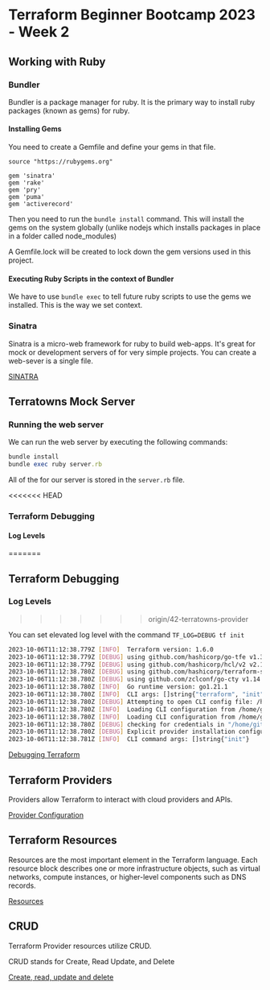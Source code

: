 # Terraform Beginner Bootcamp 2023 - Week 2

## Working with Ruby

### Bundler

Bundler is a package manager for ruby. It is the primary way to install ruby packages (known as gems) for ruby.

#### Installing Gems

You need to create a Gemfile and define your gems in that file.

```
source "https://rubygems.org"

gem 'sinatra'
gem 'rake'
gem 'pry'
gem 'puma'
gem 'activerecord'
```

Then you need to run the `bundle install` command. This will install the gems on the system globally (unlike nodejs which installs packages in place in a folder called node_modules)

A Gemfile.lock will be created to lock down the gem versions used in this project.

#### Executing Ruby Scripts in the context of Bundler

We have to use `bundle exec` to tell future ruby scripts to use the gems we installed. This is the way we set context. 

### Sinatra 

Sinatra is a micro-web framework for ruby to build web-apps. It's great for mock or development servers of for very simple projects. 
You can create a web-sever is a single file.

[SINATRA](https://sinatrarb.com/)

## Terratowns Mock Server

### Running the web server

We can run the web server by executing the following commands:

```rb
bundle install
bundle exec ruby server.rb
```

All of the for our server is stored in the `server.rb` file.

<<<<<<< HEAD
### Terraform Debugging

#### Log Levels
=======
## Terraform Debugging

### Log Levels
>>>>>>> origin/42-terratowns-provider

You can set elevated log level with the command `TF_LOG=DEBUG tf init`

```bash
2023-10-06T11:12:38.779Z [INFO]  Terraform version: 1.6.0
2023-10-06T11:12:38.779Z [DEBUG] using github.com/hashicorp/go-tfe v1.34.0
2023-10-06T11:12:38.779Z [DEBUG] using github.com/hashicorp/hcl/v2 v2.18.0
2023-10-06T11:12:38.780Z [DEBUG] using github.com/hashicorp/terraform-svchost v0.1.1
2023-10-06T11:12:38.780Z [DEBUG] using github.com/zclconf/go-cty v1.14.0
2023-10-06T11:12:38.780Z [INFO]  Go runtime version: go1.21.1
2023-10-06T11:12:38.780Z [INFO]  CLI args: []string{"terraform", "init"}
2023-10-06T11:12:38.780Z [DEBUG] Attempting to open CLI config file: /home/gitpod/.terraformrc
2023-10-06T11:12:38.780Z [INFO]  Loading CLI configuration from /home/gitpod/.terraformrc
2023-10-06T11:12:38.780Z [INFO]  Loading CLI configuration from /home/gitpod/.terraform.d/credentials.tfrc.json
2023-10-06T11:12:38.780Z [DEBUG] checking for credentials in "/home/gitpod/.terraform.d/plugins"
2023-10-06T11:12:38.780Z [DEBUG] Explicit provider installation configuration is set
2023-10-06T11:12:38.781Z [INFO]  CLI command args: []string{"init"}

```

[Debugging Terraform](https://developer.hashicorp.com/terraform/internals/debugging)

## Terraform Providers 

Providers allow Terraform to interact with cloud providers and APIs.

[Provider Configuration](https://developer.hashicorp.com/terraform/language/providers/configuration)


## Terraform Resources

Resources are the most important element in the Terraform language. Each resource block describes one or more infrastructure objects, such as virtual networks, compute instances, or higher-level components such as DNS records.

[Resources](https://developer.hashicorp.com/terraform/language/resources)

## CRUD

Terraform Provider resources utilize CRUD.

CRUD stands for Create, Read Update, and Delete

[Create, read, update and delete](https://en.wikipedia.org/wiki/Create,_read,_update_and_delete)

